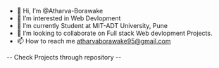 - 👋 Hi, I’m @Atharva-Borawake
- 👀 I’m interested in Web Devlopment
- 🌱 I’m currently Student at MIT-ADT University, Pune
- 💞️ I’m looking to collaborate on Full stack Web devlopment Projects.
- 📫 How to reach me atharvaborawake95@gmail.com

--  Check Projects through repository --

<!---
Atharva-Borawake/Atharva-Borawake is a ✨ special ✨ repository because its `README.md` (this file) appears on your GitHub profile.
You can click the Preview link to take a look at your changes.
--->
